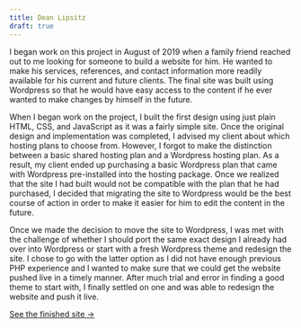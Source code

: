 ```yaml
---
title: Dean Lipsitz
draft: true
---
```

I began work on this project in August of 2019 when a family friend
reached out to me looking for someone to build a website for him. He
wanted to make his services, references, and contact information more
readily available for his current and future clients. The final site was
built using Wordpress so that he would have easy access to the content
if he ever wanted to make changes by himself in the future.

When I began work on the project, I built the first design using just
plain HTML, CSS, and JavaScript as it was a fairly simple site. Once the
original design and implementation was completed, I advised my client
about which hosting plans to choose from. However, I forgot to make the
distinction between a basic shared hosting plan and a Wordpress hosting
plan. As a result, my client ended up purchasing a basic Wordpress plan
that came with Wordpress pre-installed into the hosting package. Once we
realized that the site I had built would not be compatible with the plan
that he had purchased, I decided that migrating the site to Wordpress
would be the best course of action in order to make it easier for him to
edit the content in the future.

Once we made the decision to move the site to Wordpress, I was met with
the challenge of whether I should port the same exact design I already
had over into Wordpress or start with a fresh Wordpress theme and
redesign the site. I chose to go with the latter option as I did not
have enough previous PHP experience and I wanted to make sure that we
could get the website pushed live in a timely manner. After much trial
and error in finding a good theme to start with, I finally settled on
one and was able to redesign the website and push it live.

[See the finished site ->](https://deanlipsitz.com)
